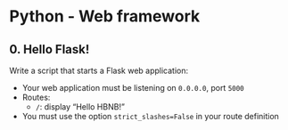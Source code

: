 # Python - Web framework

## 0. Hello Flask!
Write a script that starts a Flask web application:
* Your web application must be listening on ```0.0.0.0```, port ```5000```
* Routes:
    * ```/```: display “Hello HBNB!”
* You must use the option ```strict_slashes=False``` in your route definition

